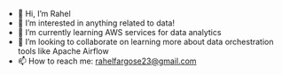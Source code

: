 - 👋 Hi, I’m Rahel
- 👀 I’m interested in anything related to data!
- 🌱 I’m currently learning AWS services for data analytics
- 💞️ I’m looking to collaborate on learning more about data orchestration tools like Apache Airflow
- 📫 How to reach me: rahelfargose23@gmail.com

<!---
rfargose/rfargose is a ✨ special ✨ repository because its `README.md` (this file) appears on your GitHub profile.
You can click the Preview link to take a look at your changes.
--->
